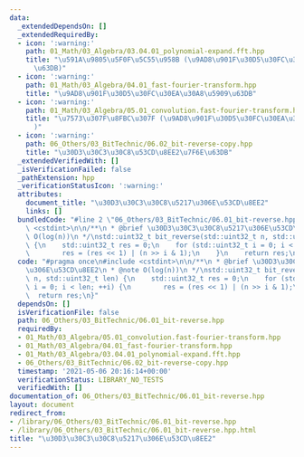 ```yaml
---
data:
  _extendedDependsOn: []
  _extendedRequiredBy:
  - icon: ':warning:'
    path: 01_Math/03_Algebra/03.04.01_polynomial-expand.fft.hpp
    title: "\u591A\u9805\u5F0F\u5C55\u958B (\u9AD8\u901F\u30D5\u30FC\u30EA\u30A8\u5909\
      \u63DB)"
  - icon: ':warning:'
    path: 01_Math/03_Algebra/04.01_fast-fourier-transform.hpp
    title: "\u9AD8\u901F\u30D5\u30FC\u30EA\u30A8\u5909\u63DB"
  - icon: ':warning:'
    path: 01_Math/03_Algebra/05.01_convolution.fast-fourier-transform.hpp
    title: "\u7573\u307F\u8FBC\u307F (\u9AD8\u901F\u30D5\u30FC\u30EA\u30A8\u5909\u63DB\
      )"
  - icon: ':warning:'
    path: 06_Others/03_BitTechnic/06.02_bit-reverse-copy.hpp
    title: "\u30D3\u30C3\u30C8\u53CD\u8EE2\u7F6E\u63DB"
  _extendedVerifiedWith: []
  _isVerificationFailed: false
  _pathExtension: hpp
  _verificationStatusIcon: ':warning:'
  attributes:
    document_title: "\u30D3\u30C3\u30C8\u5217\u306E\u53CD\u8EE2"
    links: []
  bundledCode: "#line 2 \"06_Others/03_BitTechnic/06.01_bit-reverse.hpp\"\n#include\
    \ <cstdint>\n\n/**\n * @brief \u30D3\u30C3\u30C8\u5217\u306E\u53CD\u8EE2\n * @note\
    \ O(log(n))\n */\nstd::uint32_t bit_reverse(std::uint32_t n, std::uint32_t len)\
    \ {\n    std::uint32_t res = 0;\n    for (std::uint32_t i = 0; i < len; ++i) {\n\
    \        res = (res << 1) | (n >> i & 1);\n    }\n    return res;\n}\n"
  code: "#pragma once\n#include <cstdint>\n\n/**\n * @brief \u30D3\u30C3\u30C8\u5217\
    \u306E\u53CD\u8EE2\n * @note O(log(n))\n */\nstd::uint32_t bit_reverse(std::uint32_t\
    \ n, std::uint32_t len) {\n    std::uint32_t res = 0;\n    for (std::uint32_t\
    \ i = 0; i < len; ++i) {\n        res = (res << 1) | (n >> i & 1);\n    }\n  \
    \  return res;\n}"
  dependsOn: []
  isVerificationFile: false
  path: 06_Others/03_BitTechnic/06.01_bit-reverse.hpp
  requiredBy:
  - 01_Math/03_Algebra/05.01_convolution.fast-fourier-transform.hpp
  - 01_Math/03_Algebra/04.01_fast-fourier-transform.hpp
  - 01_Math/03_Algebra/03.04.01_polynomial-expand.fft.hpp
  - 06_Others/03_BitTechnic/06.02_bit-reverse-copy.hpp
  timestamp: '2021-05-06 20:16:14+00:00'
  verificationStatus: LIBRARY_NO_TESTS
  verifiedWith: []
documentation_of: 06_Others/03_BitTechnic/06.01_bit-reverse.hpp
layout: document
redirect_from:
- /library/06_Others/03_BitTechnic/06.01_bit-reverse.hpp
- /library/06_Others/03_BitTechnic/06.01_bit-reverse.hpp.html
title: "\u30D3\u30C3\u30C8\u5217\u306E\u53CD\u8EE2"
---
```


